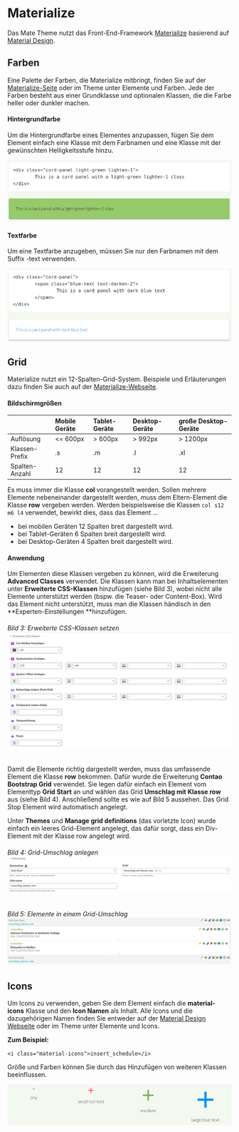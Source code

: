 
# Materialize

Das Mate Theme nutzt das Front-End-Framework [Materialize](http://materializecss.com/) basierend auf [Material Design](https://material.io/guidelines/).

## Farben

Eine Palette der Farben, die Materialize mitbringt, finden Sie auf der [Materialize-Seite](http://materializecss.com/color.html) oder im Theme unter Elemente und Farben. Jede der Farben besteht aus einer Grundklasse und optionalen Klassen, die die Farbe heller oder dunkler machen.

#### Hintergrundfarbe

Um die Hintergrundfarbe eines Elementes anzupassen, fügen Sie dem Element einfach eine Klasse mit dem Farbnamen und eine Klasse mit der gewünschten Helligkeitsstufe hinzu.

![](../_images/mate-theme/materialize/hintergrundfarbe.png)

#### Textfarbe

Um eine Textfarbe anzugeben, müssen Sie nur den Farbnamen mit dem Suffix -text verwenden.

![](../_images/mate-theme/materialize/textfarbe.png)

## Grid

Materialize nutzt ein 12-Spalten-Grid-System. Beispiele und Erläuterungen dazu finden Sie auch auf der [Materialize-Webseite](http://materializecss.com/grid.html).

#### Bildschirmgrößen

|  | Mobile Geräte | Tablet-Geräte | Desktop-Geräte | große Desktop-Geräte |
| :--- | :--- | :--- | :--- | :--- |
| Auflösung | &lt;= 600px | &gt; 600px | &gt; 992px | &gt; 1200px |
| Klassen-Prefix | .s | .m | .l | .xl |
| Spalten-Anzahl | 12 | 12 | 12 | 12 |

Es muss immer die Klasse **col** vorangestellt werden. Sollen mehrere Elemente nebeneinander dargestellt werden, muss dem Eltern-Element die Klasse **row** vergeben werden. Werden beispielsweise die Klassen `col s12 m6 l4` verwendet, bewirkt dies, dass das Element ...

* bei mobilen Geräten 12 Spalten breit dargestellt wird.
* bei Tablet-Geräten 6 Spalten breit dargestellt wird.
* bei Desktop-Geräten 4 Spalten breit dargestellt wird.

#### Anwendung

Um Elementen diese Klassen vergeben zu können, wird die Erweiterung **Advanced Classes** verwendet. Die Klassen kann man bei Inhaltselementen unter **Erweiterte CSS-Klassen** hinzufügen \(siehe Bild 3\), wobei nicht alle Elemente unterstützt werden \(bspw. die Teaser- oder Content-Box\). Wird das Element nicht unterstützt, muss man die Klassen händisch in den **Experten-Einstellungen **hinzufügen.

###### Bild 3: Erweiterte CSS-Klassen setzen![](../_images/mate-theme/materialize/grid.png)

Damit die Elemente richtig dargestellt werden, muss das umfassende Element die Klasse **row** bekommen. Dafür wurde die Erweiterung **Contao Bootstrap Grid** verwendet. Sie legen dafür einfach ein Element vom Elementtyp **Grid Start** an und wählen das Grid **Umschlag mit Klasse row** aus \(siehe Bild 4\). Anschließend sollte es wie auf Bild 5 aussehen. Das Grid Stop Element wird automatisch angelegt.

Unter **Themes** und **Manage grid definitions** \(das vorletzte Icon\) wurde einfach ein leeres Grid-Element angelegt, das dafür sorgt, dass ein Div-Element mit der Klasse row angelegt wird.

###### Bild 4: Grid-Umschlag anlegen![](../_images/mate-theme/grid_umschlag_row.png)

###### Bild 5: Elemente in einem Grid-Umschlag![](../_images/mate-theme/bootstrap-grid.png)

## Icons

Um Icons zu verwenden, geben Sie dem Element einfach die **material-icons** Klasse und den **Icon Namen** als Inhalt. Alle Icons und die dazugehörigen Namen finden Sie entweder auf der [Material Design Webseite](https://material.io/icons/) oder im Theme unter Elemente und Icons.

**Zum Beispiel:**

```
<i class="material-icons">insert_schedule</i>
```

Größe und Farben können Sie durch das Hinzufügen von weiteren Klassen beeinflussen.

![](../_images/mate-theme/materialize/icons-farben-groesse.png)

